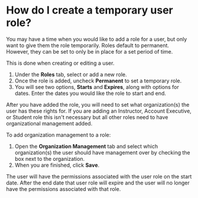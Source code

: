 # How do I create a temporary user role?

You may have a time when you would like to add a role for a user, but only want to give them the role temporarily. Roles default to permanent. However, they can be set to only be in place for a set period of time.

This is done when creating or editing a user. 
1. Under the **Roles** tab, select or add a new role. 
1. Once the role is added, uncheck **Permanent** to set a temporary role. 
1. You will see two options, **Starts** and **Expires**, along with options for dates. Enter the dates you would like the role to start and end.

After you have added the role, you will need to set what organization(s) the user has these rights for. If you are adding an Instructor, Account Executive, or Student role this isn't necessary but all other roles need to have organizational management added.

To add organization management to a role:
1. Open the **Organization Management** tab and select which organization(s) the user should have management over by checking the box next to the organization. 
1. When you are finished, click **Save**. 

The user will have the permissions associated with the user role on the start date. After the end date that user role will expire and the user will no longer have the permissions associated with that role.